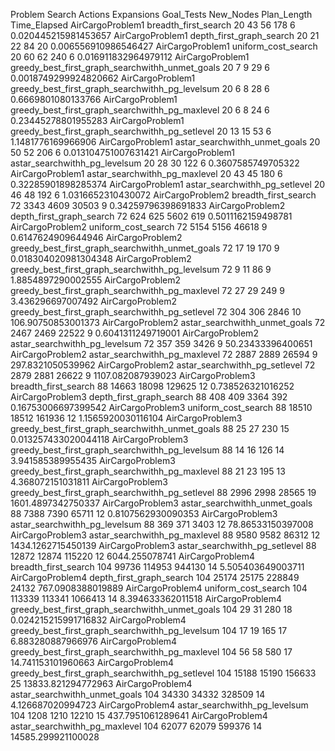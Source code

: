 Problem Search Actions Expansions Goal_Tests New_Nodes Plan_Length Time_Elapsed
AirCargoProblem1 breadth_first_search 20 43 56 178 6 0.020445215981453657
AirCargoProblem1 depth_first_graph_search 20 21 22 84 20 0.006556910986546427
AirCargoProblem1 uniform_cost_search 20 60 62 240 6 0.016911832964979112
AirCargoProblem1 greedy_best_first_graph_searchwithh_unmet_goals 20 7 9 29 6 0.0018749299924820662
AirCargoProblem1 greedy_best_first_graph_searchwithh_pg_levelsum 20 6 8 28 6 0.6669801080133766
AirCargoProblem1 greedy_best_first_graph_searchwithh_pg_maxlevel 20 6 8 24 6 0.23445278801955283
AirCargoProblem1 greedy_best_first_graph_searchwithh_pg_setlevel 20 13 15 53 6 1.1481776169966906
AirCargoProblem1 astar_searchwithh_unmet_goals 20 50 52 206 6 0.013104751007631421
AirCargoProblem1 astar_searchwithh_pg_levelsum 20 28 30 122 6 0.3607585749705322
AirCargoProblem1 astar_searchwithh_pg_maxlevel 20 43 45 180 6 0.32285901898285374
AirCargoProblem1 astar_searchwithh_pg_setlevel 20 46 48 192 6 1.0316652310430072
AirCargoProblem2 breadth_first_search 72 3343 4609 30503 9 0.34259796398691833
AirCargoProblem2 depth_first_graph_search 72 624 625 5602 619 0.5011162159498781
AirCargoProblem2 uniform_cost_search 72 5154 5156 46618 9 0.6147624909644946
AirCargoProblem2 greedy_best_first_graph_searchwithh_unmet_goals 72 17 19 170 9 0.018304020981304348
AirCargoProblem2 greedy_best_first_graph_searchwithh_pg_levelsum 72 9 11 86 9 1.8854897290002555
AirCargoProblem2 greedy_best_first_graph_searchwithh_pg_maxlevel 72 27 29 249 9 3.436296697007492
AirCargoProblem2 greedy_best_first_graph_searchwithh_pg_setlevel 72 304 306 2846 10 106.90750853001373
AirCargoProblem2 astar_searchwithh_unmet_goals 72 2467 2469 22522 9 0.6041311249719001
AirCargoProblem2 astar_searchwithh_pg_levelsum 72 357 359 3426 9 50.23433396400651
AirCargoProblem2 astar_searchwithh_pg_maxlevel 72 2887 2889 26594 9 297.8321050539962
AirCargoProblem2 astar_searchwithh_pg_setlevel 72 2879 2881 26622 9 1107.082087939023
AirCargoProblem3 breadth_first_search 88 14663 18098 129625 12 0.738526321016252
AirCargoProblem3 depth_first_graph_search 88 408 409 3364 392 0.16753006697399542
AirCargoProblem3 uniform_cost_search 88 18510 18512 161936 12 1.1565920030116104
AirCargoProblem3 greedy_best_first_graph_searchwithh_unmet_goals 88 25 27 230 15 0.013257433020044118
AirCargoProblem3 greedy_best_first_graph_searchwithh_pg_levelsum 88 14 16 126 14 3.941585389955435
AirCargoProblem3 greedy_best_first_graph_searchwithh_pg_maxlevel 88 21 23 195 13 4.368072151031811
AirCargoProblem3 greedy_best_first_graph_searchwithh_pg_setlevel 88 2996 2998 28565 19 1601.4897342750337
AirCargoProblem3 astar_searchwithh_unmet_goals 88 7388 7390 65711 12 0.8107562930090353
AirCargoProblem3 astar_searchwithh_pg_levelsum 88 369 371 3403 12 78.86533150397008
AirCargoProblem3 astar_searchwithh_pg_maxlevel 88 9580 9582 86312 12 1434.1262715450139
AirCargoProblem3 astar_searchwithh_pg_setlevel 88 12872 12874 115220 12 6044.255078741
AirCargoProblem4 breadth_first_search 104 99736 114953 944130 14 5.505403649003711
AirCargoProblem4 depth_first_graph_search 104 25174 25175 228849 24132 767.0908388019889
AirCargoProblem4 uniform_cost_search 104 113339 113341 1066413 14 8.394633362011518
AirCargoProblem4 greedy_best_first_graph_searchwithh_unmet_goals 104 29 31 280 18 0.024215215991716832
AirCargoProblem4 greedy_best_first_graph_searchwithh_pg_levelsum 104 17 19 165 17 6.883280887966976
AirCargoProblem4 greedy_best_first_graph_searchwithh_pg_maxlevel 104 56 58 580 17 14.741153101960663
AirCargoProblem4 greedy_best_first_graph_searchwithh_pg_setlevel 104 15188 15190 156633 25 13833.821294772963
AirCargoProblem4 astar_searchwithh_unmet_goals 104 34330 34332 328509 14 4.126687020994723
AirCargoProblem4 astar_searchwithh_pg_levelsum 104 1208 1210 12210 15 437.7951061289641
AirCargoProblem4 astar_searchwithh_pg_maxlevel 104 62077 62079 599376 14 14585.299921100028
